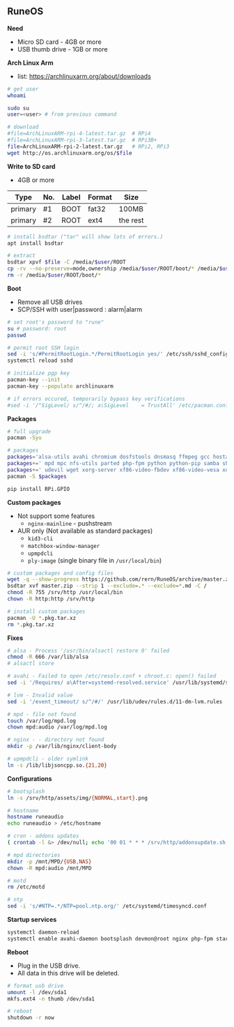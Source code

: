RuneOS
---
**Need**
- Micro SD card - 4GB or more
- USB thumb drive - 1GB or more

**Arch Linux Arm**
- list: https://archlinuxarm.org/about/downloads
```sh
# get user
whoami

sudo su
user=<user> # from previous command

# download
#file=ArchLinuxARM-rpi-4-latest.tar.gz  # RPi4
#file=ArchLinuxARM-rpi-3-latest.tar.gz  # RPi3B+
file=ArchLinuxARM-rpi-2-latest.tar.gz   # RPi2, RPi3
wget http://os.archlinuxarm.org/os/$file
```

**Write to SD card**
- 4GB or more

| Type    | No. | Label | Format | Size     |
|---------|-----|-------|--------|----------|
| primary | #1  | BOOT  | fat32  | 100MB    |
| primary | #2  | ROOT  | ext4   | the rest |

```sh
# install bsdtar ("tar" will show lots of errors.)
apt install bsdtar

# extract
bsdtar xpvf $file -C /media/$user/ROOT
cp -rv --no-preserve=mode,ownership /media/$user/ROOT/boot/* /media/$user/BOOT
rm -r /media/$user/ROOT/boot/*
```

**Boot**
- Remove all USB drives
- SCP/SSH with user|password : alarm|alarm
```sh
# set root's password to "rune"
su # password: root
passwd

# permit root SSH login
sed -i 's/#PermitRootLogin.*/PermitRootLogin yes/' /etc/ssh/sshd_config
systemctl reload sshd

# initialize pgp key
pacman-key --init
pacman-key --populate archlinuxarm

# if errors occured, temporarily bypass key verifications
#sed -i '/^SigLevel/ s/^/#/; a\SigLevel    = TrustAll' /etc/pacman.conf
```

**Packages**
```sh
# full upgrade
pacman -Syu

# packages
packages='alsa-utils avahi chromium dosfstools dnsmasq ffmpeg gcc hostapd ifplugd'
packages+=' mpd mpc nfs-utils parted php-fpm python python-pip samba shairport-sync sudo'
packages+=' udevil wget xorg-server xf86-video-fbdev xf86-video-vesa xorg-xinit'
pacman -S $packages

pip install RPi.GPIO
```

**Custom packages**
- Not support some features
	- `nginx-mainline` - pushstream
- AUR only (Not available as standard packages)
	- `kid3-cli`
	- `matchbox-window-manager`
	- `upmpdcli`
	- `ply-image` (single binary file in `/usr/local/bin`)
```sh
# custom packages and config files
wget -q --show-progress https://github.com/rern/RuneOS/archive/master.zip
bsdtar xvf master.zip --strip 1 --exclude=.* --exclude=*.md -C /
chmod -R 755 /srv/http /usr/local/bin
chown -R http:http /srv/http

# install custom packages
pacman -U *.pkg.tar.xz
rm *.pkg.tar.xz
```

**Fixes**
```sh
# alsa - Process '/usr/bin/alsactl restore 0' failed
chmod -R 666 /var/lib/alsa
# alsactl store

# avahi - Failed to open /etc/resolv.conf + chroot.c: open() failed
sed -i '/Requires/ a\After=systemd-resolved.service' /usr/lib/systemd/system/avahi-daemon.service

# lvm - Invalid value
sed -i '/event_timeout/ s/^/#/' /usr/lib/udev/rules.d/11-dm-lvm.rules

# mpd - file not found
touch /var/log/mpd.log
chown mpd:audio /var/log/mpd.log

# nginx - - directory not found
mkdir -p /var/lib/nginx/client-body

# upmpdcli - older symlink
ln -s /lib/libjsoncpp.so.{21,20}
```

**Configurations**
```sh
# bootsplash
ln -s /srv/http/assets/img/{NORMAL,start}.png

# hostname
hostname runeaudio
echo runeaudio > /etc/hostname

# cron - addons updates
( crontab -l &> /dev/null; echo '00 01 * * * /srv/http/addonsupdate.sh &' ) | crontab -

# mpd directories
mkdir -p /mnt/MPD/{USB,NAS}
chown -R mpd:audio /mnt/MPD

# motd
rm /etc/motd

# ntp
sed -i 's/#NTP=.*/NTP=pool.ntp.org/' /etc/systemd/timesyncd.conf
```

**Startup services**
```sh
systemctl daemon-reload
systemctl enable avahi-daemon bootsplash devmon@root nginx php-fpm startup
```

**Reboot**
- Plug in the USB drive.
- All data in this drive will be deleted.
```sh
# format usb drive
umount -l /dev/sda1
mkfs.ext4 -n thumb /dev/sda1

# reboot
shutdown -r now
```
